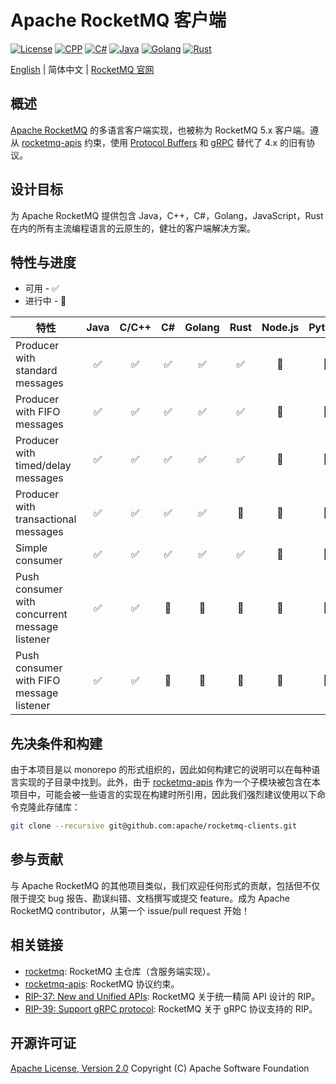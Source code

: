 # Apache RocketMQ 客户端

[![License][license-image]][license-url] [![CPP][cpp-image]][cpp-url] [![C#][csharp-image]][csharp-url] [![Java][java-image]][java-url] [![Golang][golang-image]][golang-url] [![Rust][rust-image]][rust-url]

[English](README.md) | 简体中文 | [RocketMQ 官网](https://rocketmq.apache.org/)

## 概述

[Apache RocketMQ](https://rocketmq.apache.org/) 的多语言客户端实现，也被称为 RocketMQ 5.x 客户端。遵从 [rocketmq-apis](https://github.com/apache/rocketmq-apis) 约束，使用 [Protocol Buffers](https://developers.google.com/protocol-buffers) 和 [gRPC](https://grpc.io/) 替代了 4.x 的旧有协议。

## 设计目标

为 Apache RocketMQ 提供包含 Java，C++，C#，Golang，JavaScript，Rust 在内的所有主流编程语言的云原生的，健壮的客户端解决方案。

## 特性与进度

* 可用 - ✅
* 进行中 - 🚧

| 特性                                            | Java  | C/C++ |  C#   | Golang | Rust  | Node.js | Python |
| ---------------------------------------------- | :---: | :---: | :---: | :----: | :---: | :-----: | :----: |
| Producer with standard messages                |   ✅   |   ✅   |   ✅   |   ✅    |   ✅   |    🚧    |   🚧    |
| Producer with FIFO messages                    |   ✅   |   ✅   |   ✅   |   ✅    |   ✅   |    🚧    |   🚧    |
| Producer with timed/delay messages             |   ✅   |   ✅   |   ✅   |   ✅    |   ✅   |    🚧    |   🚧    |
| Producer with transactional messages           |   ✅   |   ✅   |   ✅   |   ✅    |   🚧   |    🚧    |   🚧    |
| Simple consumer                                |   ✅   |   ✅   |   ✅   |   ✅    |   ✅   |    🚧    |   🚧    |
| Push consumer with concurrent message listener |   ✅   |   ✅   |   🚧   |   🚧    |   🚧   |    🚧    |   🚧    |
| Push consumer with FIFO message listener       |   ✅   |   ✅   |   🚧   |   🚧    |   🚧   |    🚧    |   🚧    |

## 先决条件和构建

由于本项目是以 monorepo 的形式组织的，因此如何构建它的说明可以在每种语言实现的子目录中找到。此外，由于 [rocketmq-apis](https://github.com/apache/rocketmq-apis) 作为一个子模块被包含在本项目中，可能会被一些语言的实现在构建时所引用，因此我们强烈建议使用以下命令克隆此存储库：

```sh
git clone --recursive git@github.com:apache/rocketmq-clients.git
```

## 参与贡献

与 Apache RocketMQ 的其他项目类似，我们欢迎任何形式的贡献，包括但不仅限于提交 bug 报告、勘误纠错、文档撰写或提交 feature。成为 Apache RocketMQ contributor，从第一个 issue/pull request 开始！

## 相关链接

* [rocketmq](https://github.com/apache/rocketmq): RocketMQ 主仓库（含服务端实现）。
* [rocketmq-apis](https://github.com/apache/rocketmq-apis): RocketMQ 协议约束。
* [RIP-37: New and Unified APIs](https://shimo.im/docs/m5kv92OeRRU8olqX): RocketMQ 关于统一精简 API 设计的 RIP。
* [RIP-39: Support gRPC protocol](https://shimo.im/docs/gXqmeEPYgdUw5bqo): RocketMQ 关于 gRPC 协议支持的 RIP。

## 开源许可证

[Apache License, Version 2.0](http://www.apache.org/licenses/LICENSE-2.0.html) Copyright (C) Apache Software Foundation

[license-image]: https://img.shields.io/badge/license-Apache%202-4EB1BA.svg
[license-url]: https://www.apache.org/licenses/LICENSE-2.0.html
[cpp-image]: https://github.com/apache/rocketmq-clients/actions/workflows/cpp_build.yml/badge.svg
[cpp-url]: https://github.com/apache/rocketmq-clients/actions/workflows/cpp_build.yml
[csharp-image]: https://github.com/apache/rocketmq-clients/actions/workflows/csharp_build.yml/badge.svg
[csharp-url]: https://github.com/apache/rocketmq-clients/actions/workflows/csharp_build.yml
[java-image]: https://github.com/apache/rocketmq-clients/actions/workflows/java_build.yml/badge.svg
[java-url]: https://github.com/apache/rocketmq-clients/actions/workflows/java_build.yml
[golang-image]: https://github.com/apache/rocketmq-clients/actions/workflows/golang_build.yml/badge.svg
[golang-url]: https://github.com/apache/rocketmq-clients/actions/workflows/golang_build.yml
[rust-image]: https://github.com/apache/rocketmq-clients/actions/workflows/rust_build.yml/badge.svg
[rust-url]: https://github.com/apache/rocketmq-clients/actions/workflows/rust_build.yml
